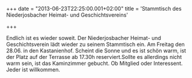 +++
date = "2013-06-23T22:25:00.001+02:00"
title = 'Stammtisch des Niederjosbacher Heimat- und Geschichtsvereins'


+++

Endlich ist es wieder soweit. Der Niederjosbacher Heimat- und Geschichtsverein lädt wieder zu seinem Stammtisch ein. Am Freitag den 28.06. in den Kastanienhof. Scheint die Sonne und es ist schön warm, ist der Platz auf der Terrasse ab 17.30h reserviert.Sollte es allerdings nicht warm sein, ist das Kaminzimmer gebucht. Ob Mitglied oder Interessent. Jeder ist willkommen.

      